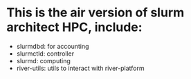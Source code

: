 # This is the air version of slurm architect HPC, include:
+ slurmdbd: for accounting
+ slurmctld: controller
+ slurmd: computing
+ river-utils: utils to interact with river-platform
